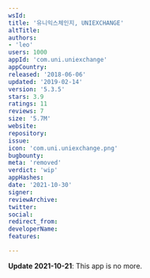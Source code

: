 ```yaml
---
wsId: 
title: '유니익스체인지, UNIEXCHANGE'
altTitle: 
authors:
- 'leo'
users: 1000
appId: 'com.uni.uniexchange'
appCountry: 
released: '2018-06-06'
updated: '2019-02-14'
version: '5.3.5'
stars: 3.9
ratings: 11
reviews: 7
size: '5.7M'
website: 
repository: 
issue: 
icon: 'com.uni.uniexchange.png'
bugbounty: 
meta: 'removed'
verdict: 'wip'
appHashes: 
date: '2021-10-30'
signer: 
reviewArchive: 
twitter: 
social: 
redirect_from: 
developerName: 
features: 

---
```


**Update 2021-10-21**: This app is no more.
